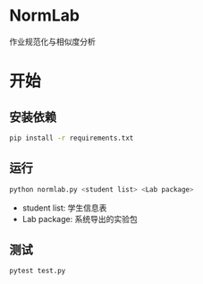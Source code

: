 # NormLab
作业规范化与相似度分析

# 开始

## 安装依赖
```  bash
pip install -r requirements.txt
```

## 运行
``` bash
python normlab.py <student list> <Lab package>
```
- student list: 学生信息表
- Lab package: 系统导出的实验包

## 测试
``` bash
pytest test.py
```
